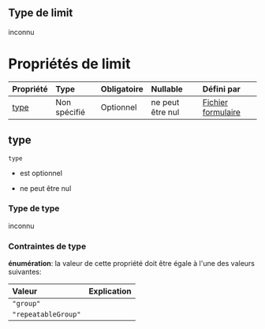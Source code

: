 ## Type de limit

inconnu

# Propriétés de limit

| Propriété     | Type         | Obligatoire | Nullable         | Défini par                                                                                                                                                                            |
| :------------ | :----------- | :---------- | :--------------- | :------------------------------------------------------------------------------------------------------------------------------------------------------------------------------------ |
| [type](#type) | Non spécifié | Optionnel   | ne peut être nul | [Fichier formulaire](frw-definitions-composant-interaction-dependencies-limit-properties-type.md "schemas/form#/definitions/ComposantInteraction/dependencies/limit/properties/type") |

## type



`type`

*   est optionnel

*   ne peut être nul

### Type de type

inconnu

### Contraintes de type

**énumération**: la valeur de cette propriété doit être égale à l'une des valeurs suivantes:

| Valeur              | Explication |
| :------------------ | :---------- |
| `"group"`           |             |
| `"repeatableGroup"` |             |
